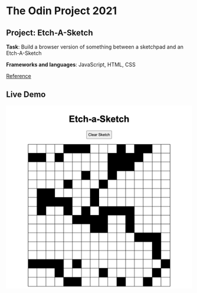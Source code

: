 # The Odin Project 2021

## Project: Etch-A-Sketch

**Task**: Build a browser version of something between a sketchpad and an Etch-A-Sketch

**Frameworks and languages**: JavaScript, HTML, CSS

[Reference](https://www.theodinproject.com/paths/foundations/courses/foundations/lessons/etch-a-sketch-project)

## Live Demo

[![Etch-A-Sketch](screenshot.png)](https://des-ant.github.io/2021-top-etch-a-sketch/
"Etch-A-Sketch")